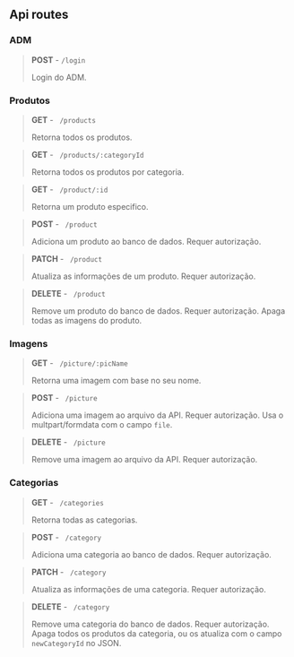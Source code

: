 ## Api routes

### ADM

>**POST** - `/login`
>
>Login do ADM.

### Produtos

>**GET** - ` /products`
>
>Retorna todos os produtos.

>**GET** - ` /products/:categoryId`
>
>Retorna todos os produtos por categoria.

>**GET** - ` /product/:id`
>
>Retorna um produto especifico.

>**POST** - ` /product`
>
>Adiciona um produto ao banco de dados. Requer autorização.

>**PATCH** - ` /product`
>
>Atualiza as informações de um produto. Requer autorização.

>**DELETE** - ` /product`
>
>Remove um produto do banco de dados. Requer autorização. Apaga todas as imagens do produto.

### Imagens

>**GET** - ` /picture/:picName`
>
>Retorna uma imagem com base no seu nome.

>**POST** - ` /picture`
>
>Adiciona uma imagem ao arquivo da API. Requer autorização. Usa o multpart/formdata com o campo `file`.

>**DELETE** - ` /picture`
>
>Remove uma imagem ao arquivo da API. Requer autorização.

### Categorias

>**GET** - ` /categories`
>
>Retorna todas as categorias.

>**POST** - ` /category`
>
>Adiciona uma categoria ao banco de dados. Requer autorização.

>**PATCH** - ` /category`
>
>Atualiza as informações de uma categoria. Requer autorização.

>**DELETE** - ` /category`
>
>Remove uma categoria do banco de dados. Requer autorização. Apaga todos os produtos da categoria, ou os atualiza com o campo `newCategoryId` no JSON.